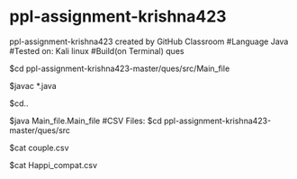 # ppl-assignment-krishna423
ppl-assignment-krishna423 created by GitHub Classroom
#Language
Java
#Tested on:
Kali linux
#Build(on Terminal)
ques

$cd ppl-assignment-krishna423-master/ques/src/Main_file

$javac *.java

$cd..

$java Main_file.Main_file
#CSV Files:
$cd ppl-assignment-krishna423-master/ques/src

$cat couple.csv

$cat Happi_compat.csv

